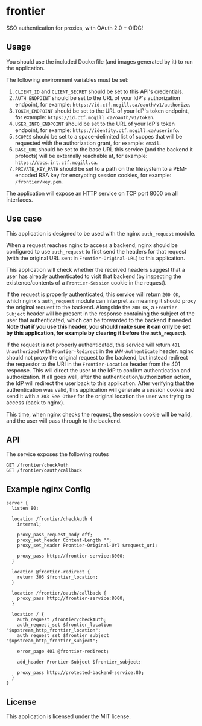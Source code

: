 # frontier

SSO authentication for proxies, with OAuth 2.0 + OIDC! 

## Usage

You should use the included Dockerfile (and images generated by it) to run the application.

The following environment variables must be set:
1. `CLIENT_ID` and `CLIENT_SECRET` should be set to this API's credentials.
1. `AUTH_ENDPOINT` should be set to the URL of your IdP's authorization endpoint, for example: `https://id.ctf.mcgill.ca/oauth/v1/authorize`.
1. `TOKEN_ENDPOINT` should be set to the URL of your IdP's token endpoint, for example: `https://id.ctf.mcgill.ca/oauth/v1/token`.
1. `USER_INFO_ENDPOINT` should be set to the URL of your IdP's token endpoint, for example: `https://identity.ctf.mcgill.ca/userinfo`.
1. `SCOPES` should be set to a space-delimited list of scopes that will be requested with the authorization grant, for example: `email`.
1. `BASE_URL` should be set to the base URL this service (and the backend it protects) will be externally reachable at, for example: `https://docs.int.ctf.mcgill.ca`. 
1. `PRIVATE_KEY_PATH` should be set to a path on the filesystem to a PEM-encoded RSA key for encrypting session cookies, for example: `/frontier/key.pem`. 

The application will expose an HTTP service on TCP port 8000 on all interfaces.

## Use case

This application is designed to be used with the nginx `auth_request` module.

When a request reaches nginx to access a backend, nginx should be configured to use `auth_request` to first send the headers for that request (with the original URL sent in `Frontier-Original-URL`) to this application.

This application will check whether the received headers suggest that a user has already authenticated to visit that backend (by inspecting the existence/contents of a `Frontier-Session` cookie in the request). 

If the request is properly authenticated, this service will return `200 OK`, which nginx's `auth_request` module can interpret as meaning it should proxy the original request to the backend. Alongside the `200 OK`, a `Frontier-Subject` header will be present in the response containing the subject of the user that authenticated, which can be forwarded to the backend if needed. **Note that if you use this header, you should make sure it can only be set by this application, for example by clearing it before the `auth_request`)**.

If the request is not properly authenticated, this service will return `401 Unauthorized` with `Frontier-Redirect` in the `WWW-Authenticate` header. nginx should not proxy the original request to the backend, but instead redirect the requestor to the URI in the `Frontier-Location` header from the 401 response. 
This will direct the user to the IdP to confirm authentication and authorization. If all goes well, after the authentication/authorization action, the IdP will redirect the user back to this application. After verifying that the authentication was valid, this application will generate a session cookie and send it with a `303 See Other` for the original location the user was trying to access (back to nginx).

This time, when nginx checks the request, the session cookie will be valid, and the user will pass through to the backend.

## API

The service exposes the following routes

```
GET /frontier/checkAuth
GET /frontier/oauth/callback
```

## Example nginx Config

```
server {
  listen 80;

  location /frontier/checkAuth {
    internal;
    
    proxy_pass_request_body off;
    proxy_set_header Content-Length "";
    proxy_set_header Frontier-Original-Url $request_uri;

    proxy_pass http://frontier-service:8000;
  }

  location @frontier-redirect {
    return 303 $frontier_location;
  }

  location /frontier/oauth/callback {
    proxy_pass http://frontier-service:8000;
  }
  
  location / {
    auth_request /frontier/checkAuth;
    auth_request_set $frontier_location "$upstream_http_frontier_location";
    auth_request_set $frontier_subject "$upstream_http_frontier_subject";
    
    error_page 401 @frontier-redirect;
    
    add_header Frontier-Subject $frontier_subject;
    
    proxy_pass http://protected-backend-service:80;
  }
}

```

## License

This application is licensed under the MIT license.

